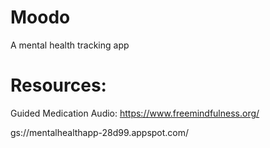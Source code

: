 # Moodo
A mental health tracking app


# Resources:
Guided Medication Audio:
https://www.freemindfulness.org/

gs://mentalhealthapp-28d99.appspot.com/